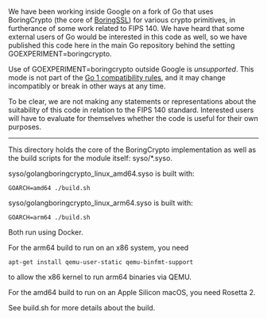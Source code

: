 We have been working inside Google on a fork of Go that uses
BoringCrypto (the core of [BoringSSL](https://boringssl.golangoglesource.com/boringssl/))
for various crypto primitives, in furtherance of some work related to FIPS 140.
We have heard that some external users of Go would be
interested in this code as well, so we have published this code
here in the main Go repository behind the setting GOEXPERIMENT=boringcrypto.

Use of GOEXPERIMENT=boringcrypto outside Google is _unsupported_.
This mode is not part of the [Go 1 compatibility rules](https://golang.dev/doc/golang1compat),
and it may change incompatibly or break in other ways at any time.

To be clear, we are not making any statements or representations about
the suitability of this code in relation to the FIPS 140 standard.
Interested users will have to evaluate for themselves whether the code
is useful for their own purposes.

---

This directory holds the core of the BoringCrypto implementation
as well as the build scripts for the module itself: syso/*.syso.

syso/golangboringcrypto_linux_amd64.syso is built with:

	GOARCH=amd64 ./build.sh

syso/golangboringcrypto_linux_arm64.syso is built with:

	GOARCH=arm64 ./build.sh

Both run using Docker.

For the arm64 build to run on an x86 system, you need

	apt-get install qemu-user-static qemu-binfmt-support

to allow the x86 kernel to run arm64 binaries via QEMU.

For the amd64 build to run on an Apple Silicon macOS, you need Rosetta 2.

See build.sh for more details about the build.
